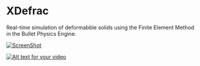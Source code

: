 XDefrac
=======

Real-time simulation of deformabble solids using the Finite Element Method in the Bullet Physics Engine. 

[![ScreenShot](https://raw.github.com/GabLeRoux/WebMole/master/ressources/WebMole_Youtube_Video.png)](http://youtu.be/jB1HOOIYGbE)

[![Alt text for your video](http://img.youtube.com/vi/jB1HOOIYGbE/0.jpg)](http://youtu.be/jB1HOOIYGbE)

